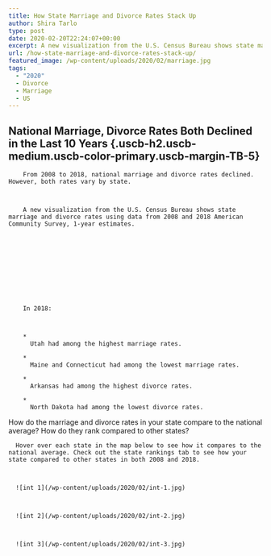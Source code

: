 ```yaml
---
title: How State Marriage and Divorce Rates Stack Up
author: Shira Tarlo
type: post
date: 2020-02-20T22:24:07+00:00
excerpt: A new visualization from the U.S. Census Bureau shows state marriage and divorce rates using data from 2008 and 2018 American Community Survey, 1-year estimates.
url: /how-state-marriage-and-divorce-rates-stack-up/
featured_image: /wp-content/uploads/2020/02/marriage.jpg
tags:
  - "2020"
  - Divorce
  - Marriage
  - US
---
```


## National Marriage, Divorce Rates Both Declined in the Last 10 Years {.uscb-h2.uscb-medium.uscb-color-primary.uscb-margin-TB-5}

  
     
    
    
      
        From 2008 to 2018, national marriage and divorce rates declined. However, both rates vary by state.
      
      
      
        A new visualization from the U.S. Census Bureau shows state marriage and divorce rates using data from 2008 and 2018 American Community Survey, 1-year estimates.
      
    
  



  
     
    
    
      
        In 2018:
      
      
      
        * 
          Utah had among the highest marriage rates.
        
        * 
          Maine and Connecticut had among the lowest marriage rates.
        
        * 
          Arkansas had among the highest divorce rates.
        
        * 
          North Dakota had among the lowest divorce rates.
        
      
    
  


How do the marriage and divorce rates in your state compare to the national average? How do they rank compared to other states?


   
  
  
    
      Hover over each state in the map below to see how it compares to the national average. Check out the state rankings tab to see how your state compared to other states in both 2008 and 2018.
    
    
    
      ![int 1](/wp-content/uploads/2020/02/int-1.jpg)
    
    
    
      ![int 2](/wp-content/uploads/2020/02/int-2.jpg)
    
    
    
      ![int 3](/wp-content/uploads/2020/02/int-3.jpg)
    
    